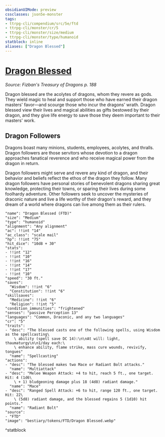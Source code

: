 ```yaml
---
obsidianUIMode: preview
cssclasses: json5e-monster
tags:
- ttrpg-cli/compendium/src/5e/ftd
- ttrpg-cli/monster/cr/5
- ttrpg-cli/monster/size/medium
- ttrpg-cli/monster/type/humanoid
statblock: inline
aliases: ["Dragon Blessed"]
---
```

# [Dragon Blessed](3-Compendium\CLI\bestiary\humanoid/dragon-blessed-ftd.md)
*Source: Fizban's Treasury of Dragons p. 188*  

Dragon blessed are the acolytes of dragons, whom they revere as gods. They wield magic to heal and support those who have earned their dragon masters' favor—and scourge those who incur the dragons' wrath. Dragon blessed view their lives and magical abilities as gifts bestowed by their dragon, and they give life energy to save those they deem important to their masters' work.

## Dragon Followers

Dragons boast many minions, students, employees, acolytes, and thralls. Dragon followers are those servitors whose devotion to a dragon approaches fanatical reverence and who receive magical power from the dragon in return.

Dragon followers might serve and revere any kind of dragon, and their behavior and beliefs reflect the ethos of the dragon they follow. Many dragon followers have personal stories of benevolent dragons sharing great knowledge, protecting their towns, or sparing their lives during some foolhardy adventure. Other followers seek to uncover the mysteries of draconic nature and live a life worthy of their dragon's reward, and they dream of a world where dragons can live among them as their rulers.

```statblock
"name": "Dragon Blessed (FTD)"
"size": "Medium"
"type": "humanoid"
"alignment": "Any alignment"
"ac": !!int "14"
"ac_class": "scale mail"
"hp": !!int "75"
"hit_dice": "10d8 + 30"
"stats":
- !!int "12"
- !!int "10"
- !!int "16"
- !!int "14"
- !!int "17"
- !!int "10"
"speed": "30 ft."
"saves":
  "Wisdom": !!int "6"
  "Constitution": !!int "6"
"skillsaves":
  "Medicine": !!int "6"
  "Religion": !!int "5"
"condition_immunities": "frightened"
"senses": "passive Perception 13"
"languages": "Common, Draconic, and any two languages"
"cr": "5"
"traits":
- "desc": "The blessed casts one of the following spells, using Wisdom as the spellcasting\
    \ ability (spell save DC 14):\n\nAt will: light, thaumaturgy\n\n1/day each:\
    \ enhance ability, flame strike, mass cure wounds, revivify, tongues"
  "name": "Spellcasting"
"actions":
- "desc": "The blessed makes two Mace or Radiant Bolt attacks."
  "name": "Multiattack"
- "desc": "Melee Weapon Attack: +4 to hit, reach 5 ft., one target. Hit: 4 (1d6\
    \ + 1) bludgeoning damage plus 18 (4d8) radiant damage."
  "name": "Mace"
- "desc": "Ranged Spell Attack: +6 to hit, range 120 ft., one target. Hit: 22\
    \ (5d8) radiant damage, and the blessed regains 5 (1d10) hit points."
  "name": "Radiant Bolt"
"source":
- "FTD"
"image": "bestiary/tokens/FTD/Dragon Blessed.webp"
```
^statblock